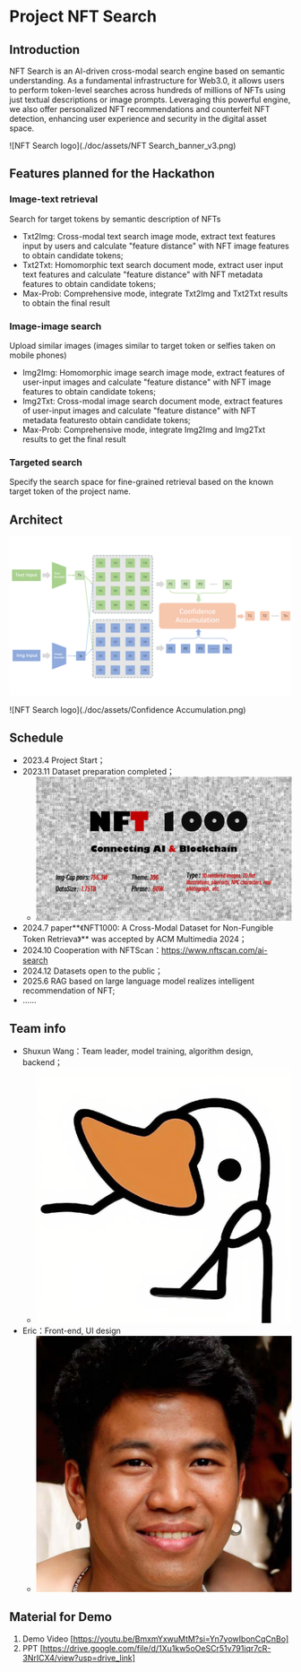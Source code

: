 # Project NFT Search
## Introduction

NFT Search is an AI-driven cross-modal search engine based on semantic understanding. As a fundamental infrastructure for Web3.0, it allows users to perform token-level searches across hundreds of millions of NFTs using just textual descriptions or image prompts. Leveraging this powerful engine, we also offer personalized NFT recommendations and counterfeit NFT detection, enhancing user experience and security in the digital asset space.

![NFT Search logo](./doc/assets/NFT Search_banner_v3.png)

## Features planned for the Hackathon

### Image-text retrieval

Search for target tokens by semantic description of NFTs

+ Txt2Img: Cross-modal text search image mode, extract text features input by users and calculate "feature distance" with NFT image features to obtain candidate tokens;
+ Txt2Txt: Homomorphic text search document mode, extract user input text features and calculate "feature distance" with NFT metadata features to obtain candidate tokens;
+ Max-Prob: Comprehensive mode, integrate Txt2Img and Txt2Txt results to obtain the final result



### Image-image search

Upload similar images (images similar to target token or selfies taken on mobile phones)

+ Img2Img: Homomorphic image search image mode, extract features of user-input images and calculate "feature distance" with NFT image features to obtain candidate tokens;
+ Img2Txt: Cross-modal image search document mode, extract features of user-input images and calculate "feature distance" with NFT metadata featuresto obtain candidate tokens;
+ Max-Prob: Comprehensive mode, integrate Img2Img and Img2Txt results to get the final result



### Targeted search
Specify the search space for fine-grained retrieval based on the known target token of the project name.



## Architect

![NFT Search logo](./doc/assets/pipeline.png)

![NFT Search logo](./doc/assets/Confidence Accumulation.png)

## Schedule

+ 2023.4 Project Start；
+ 2023.11 Dataset preparation completed；
  + ![NFT Search logo](./doc/assets/NFT1000.png)
+ 2024.7 paper**《NFT1000: A Cross-Modal Dataset for Non-Fungible Token Retrieva》**  was accepted by ACM Multimedia 2024；
+ 2024.10 Cooperation with NFTScan：https://www.nftscan.com/ai-search
+ 2024.12 Datasets open to the public；
+ 2025.6 RAG based on large language model realizes intelligent recommendation of NFT;
+ ……

## Team info

+ Shuxun Wang：Team leader, model training, algorithm design, backend；
  + ![NFT Search logo](./doc/assets/shuxun.jpg)
+ Eric：Front-end, UI design
  + ![NFT Search logo](./doc/assets/ydl.jpg)

## Material for Demo
1. Demo Video [https://youtu.be/BmxmYxwuMtM?si=Yn7yowIbonCqCnBo]
2. PPT [https://drive.google.com/file/d/1Xu1kw5oOeSCr51v791iqr7cR-3NrICX4/view?usp=drive_link]
